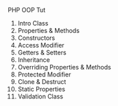 PHP OOP Tut

1. Intro Class
2. Properties & Methods
3. Constructors
4. Access Modifier
5. Getters & Setters
6. Inheritance
7. Overriding Properties & Methods
8. Protected Modifier
9. Clone & Destruct
10. Static Properties
11. Validation Class
